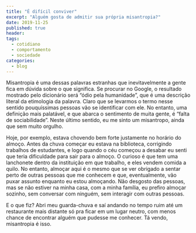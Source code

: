 ```yaml
---
title: "É difícil conviver"
excerpt: "Alguém gosta de admitir sua própria misantropia?"
date: 2019-11-25
published: true
header:
tags: 
  - cotidiano
  - comportamento
  - sociedade
categories:
  - blog
---
```


Misantropia é uma dessas palavras estranhas que inevitavelmente a gente fica em dúvida sobre o que significa. Se procurar no Google, o resultado mostrado pelo dicionário será “ódio pela humanidade”, que é uma descrição literal da etimologia da palavra. Claro que se levarmos o termo nesse sentido pouquíssimas pessoas vão se identificar com ele. No entanto, uma definição mais palatável, e que abarca o sentimento de muita gente, é “falta de sociabilidade”. Neste último sentido, eu me sinto um misantropo, ainda que sem muito orgulho.

Hoje, por exemplo, estava chovendo bem forte justamente no horário do almoço. Antes da chuva começar eu estava na biblioteca, corrigindo trabalhos de estudantes, e logo quando o céu começou a desabar eu senti que teria dificuldade para sair para o almoço. O curioso é que tem uma lanchonete dentro da instituição em que trabalho, e eles vendem comida a quilo. No entanto, almoçar aqui é o mesmo que se ver obrigado a sentar perto de outras pessoas que me conhecem e que, eventualmente, vão puxar assunto enquanto eu estou almoçando. Não desgosto das pessoas, mas se não estiver na minha casa, com a minha família, eu prefiro almoçar sozinho, sem conversar com ninguém, sem interagir com outras pessoas.

E o que fiz? Abri meu guarda-chuva e saí andando no tempo ruim até um restaurante mais distante só pra ficar em um lugar neutro, com menos chance de encontrar alguém que pudesse me conhecer. Tá vendo, misantropia é isso.
